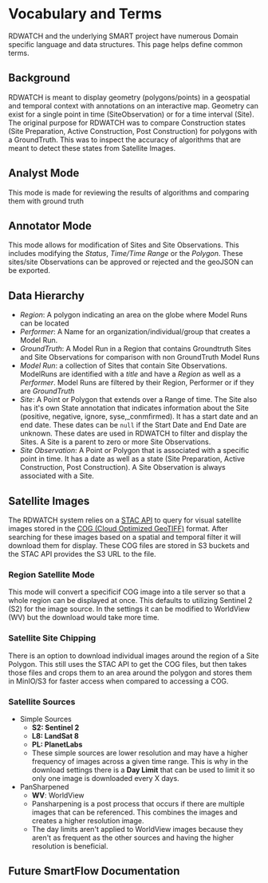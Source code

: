 # Vocabulary and Terms

RDWATCH and the underlying SMART project have numerous Domain specific language and data structures.  This page helps define common terms.

## Background

RDWATCH is meant to display geometry (polygons/points) in a geospatial and temporal context with annotations on an interactive map.  Geometry can exist for a single point in time (SiteObservation) or for a time interval (Site).  The original purpose for RDWATCH was to compare Construction states (Site Preparation, Active Construction, Post Construction) for polygons with a GroundTruth.  This was to inspect the accuracy of algorithms that are meant to detect these states from Satellite Images.

## Analyst Mode

This mode is made for reviewing the results of algorithms and comparing them with ground truth

## Annotator Mode

This mode allows for modification of Sites and Site Observations.  This includes modifying the *Status*, *Time/Time Range* or the *Polygon*.  These sites/site Observations can be approved or rejected and the geoJSON can be exported.

## Data Hierarchy

- *Region*: A polygon indicating an area on the globe where Model Runs can be located
- *Performer*: A Name for an organization/individual/group that creates a Model Run.
- *GroundTruth*: A Model Run in a Region that contains Groundtruth Sites and Site Observations for comparison with non GroundTruth Model Runs
- *Model Run*: a collection of Sites that contain Site Observations.  ModelRuns are identified with a *title* and have a *Region* as well as a *Performer*.  Model Runs are filtered by their Region, Performer or if they are *GroundTruth*
- *Site*: A Point or Polygon that extends over a Range of time.  The Site also has it's own State annotation that indicates information about the Site (positive, negative, ignore, syse,_conmfirmed).  It has a start date and an end date.  These dates can be `null` if the Start Date and End Date are unknown.  These dates are used in RDWATCH to filter and display the Sites.  A Site is a parent to zero or more Site Observations.
- *Site Observation*:  A Point or Polygon that is associated with a specific point in time.  It has a date as well as a state (Site Preparation, Active Construction, Post Construction).  A Site Observation is always associated with a Site.

## Satellite Images

The RDWATCH system relies on a [STAC API](https://stacspec.org/en) to query for visual satellite images stored in the [COG (Cloud Optimized GeoTIFF)](https://www.cogeo.org/) format.  After searching for these images based on a spatial and temporal filter it will download them for display.  These COG files are stored in S3 buckets and the STAC API provides the S3 URL to the file.

### Region Satellite Mode

This mode will convert a specificif COG image into a tile server so that a whole region can be displayed at once.  This defaults to utilizing Sentinel 2 (S2) for the image source.  In the settings it can be modified to WorldView (WV) but the download would take more time.

### Satellite Site Chipping

There is an option to download individual images around the region of a Site Polygon.  This still uses the STAC API to get the COG files, but then takes those files and crops them to an area around the polygon and stores them in MinIO/S3 for faster access when compared to accessing a COG.

### Satellite Sources

- Simple Sources
    - **S2: Sentinel 2**
    - **L8: LandSat 8**
    - **PL: PlanetLabs**
    - These simple sources are lower resolution and may have a higher frequency of images across a given time range.  This is why in the download settings there is a **Day Limit** that can be used to limit it so only one image is downloaded every X days.
- PanSharpened
    - **WV**: WorldView
    - Pansharpening is a post process that occurs if there are multiple images that can be referenced.  This combines the images and creates a higher resolution image.
    - The day limits aren't applied to WorldView images because they aren't as frequent as the other sources and having the higher resolution is beneficial.

## Future SmartFlow Documentation
